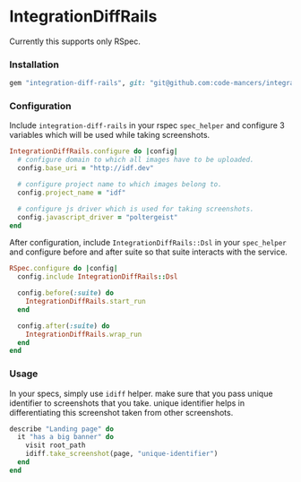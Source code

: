 # IntegrationDiffRails

Currently this supports only RSpec.

### Installation

```rb
gem "integration-diff-rails", git: "git@github.com:code-mancers/integration-diff-rails"
```

### Configuration

Include `integration-diff-rails` in your rspec `spec_helper` and configure 3 variables
which will be used while taking screenshots.

```rb
IntegrationDiffRails.configure do |config|
  # configure domain to which all images have to be uploaded.
  config.base_uri = "http://idf.dev"

  # configure project name to which images belong to.
  config.project_name = "idf"

  # configure js driver which is used for taking screenshots.
  config.javascript_driver = "poltergeist"
end
```

After configuration, include `IntegrationDiffRails::Dsl` in your `spec_helper` and
configure before and after suite so that suite interacts with the service.


```rb
RSpec.configure do |config|
  config.include IntegrationDiffRails::Dsl

  config.before(:suite) do
    IntegrationDiffRails.start_run
  end

  config.after(:suite) do
    IntegrationDiffRails.wrap_run
  end
end
```

### Usage

In your specs, simply use `idiff` helper. make sure that you pass unique identifier
to screenshots that you take. unique identifier helps in differentiating this
screenshot taken from other screenshots.


```rb
describe "Landing page" do
  it "has a big banner" do
    visit root_path
    idiff.take_screenshot(page, "unique-identifier")
  end
end
```
